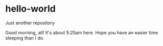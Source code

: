 # hello-world
Just another repository

Good morning, all!
It's about 5:25am here. Hope you have an easier time sleeping than I do.
